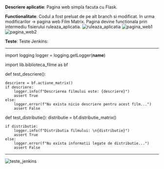 **Descriere aplicatie**:
Pagina web simpla facuta cu Flask.

**Functionalitate**:
Codul a fost preluat de pe alt branch si modificat. In urma modificarilor -> pagina web Film Matrix.
Pagina devine functionala prin intermediu fisierului ruleaza_aplicatia.
![ruleaza_aplicatia](https://github.com/Raluca93/Curs_VCGJ_24_filme/assets/152555998/68e71db3-55d8-474a-9178-4303afda5cc8)
![pagina_web1](https://github.com/Raluca93/Curs_VCGJ_24_filme/assets/152555998/56f4f5ee-3306-46ff-b6c4-775890ca0745)
![pagina_web2](https://github.com/Raluca93/Curs_VCGJ_24_filme/assets/152555998/18ef67a5-cbb3-4101-a200-fa4dbbe50753)



**Teste**:
Teste Jenkins:

***
import logging
logger = logging.getLogger(__name__)

import lib.biblioteca_filme as bf

def test_descriere():

    descriere = bf.actiune_matrix()
    if descriere:
        logger.info(f"Descrierea filmului este: {descriere}")
        assert True
    else:
        logger.error(f"Nu exista nicio descriere pentru acest film...")
        assert False

def test_distributie():
    distributie = bf.distributie_matrix()

    if distributie:
        logger.info(f"Distributia filmului: \n{distributie}")
        assert True
    else:
        logger.error(f"Nu exista informatii legate de distributie...")
        assert False 
***
![teste_jenkins](https://github.com/Raluca93/Curs_VCGJ_24_filme/assets/152555998/9ce6c366-f355-443c-b384-26f9f86911e7)

